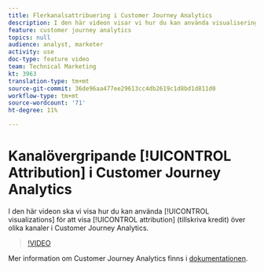 ```yaml
---
title: Flerkanalsattribuering i Customer Journey Analytics
description: I den här videon visar vi hur du kan använda visualiseringar för att visa attribuering (ge kredit) i olika kanaler i Customer Journey Analytics.
feature: customer journey analytics
topics: null
audience: analyst, marketer
activity: use
doc-type: feature video
team: Technical Marketing
kt: 3963
translation-type: tm+mt
source-git-commit: 36de96aa477ee29613cc4db2619c1d8bd1d811d0
workflow-type: tm+mt
source-wordcount: '71'
ht-degree: 11%

---
```



# Kanalövergripande [!UICONTROL Attribution] i Customer Journey Analytics

I den här videon ska vi visa hur du kan använda [!UICONTROL visualizations] för att visa [!UICONTROL attribution] (tillskriva kredit) över olika kanaler i Customer Journey Analytics.

>[!VIDEO](https://video.tv.adobe.com/v/31772/?quality=12)

Mer information om Customer Journey Analytics finns i [dokumentationen](https://docs.adobe.com/content/help/en/analytics-platform/using/cja-landing.html).

